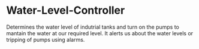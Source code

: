 # Water-Level-Controller
Determines the water level of indutrial tanks and turn on the pumps to mantain the water at our required level. It alerts us about the water levels or tripping of pumps using alarms.
